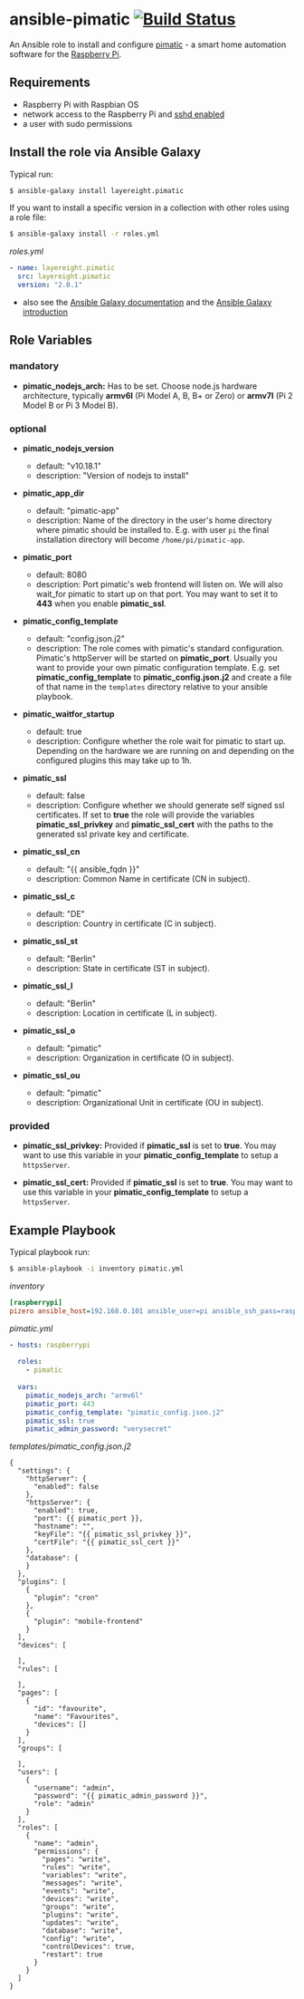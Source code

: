 
# ansible-pimatic [![Build Status](https://travis-ci.org/layereight/ansible-pimatic.svg?branch=master)](https://travis-ci.org/layereight/ansible-pimatic)

An Ansible role to install and configure [pimatic](https://pimatic.org) - a smart home automation software for the
[Raspberry Pi](https://www.raspberrypi.org/).

## Requirements

* Raspberry Pi with Raspbian OS
* network access to the Raspberry Pi and [sshd enabled](https://layereight.de/raspberry-pi/2017/02/28/ssh-headless-Raspberry-Pi.html)
* a user with sudo permissions

## Install the role via Ansible Galaxy

Typical run:
```sh
$ ansible-galaxy install layereight.pimatic
```

If you want to install a specific version in a collection with other roles using a role file:
```sh
$ ansible-galaxy install -r roles.yml
```
*roles.yml*
```YAML
- name: layereight.pimatic
  src: layereight.pimatic
  version: "2.0.1"
```
* also see the [Ansible Galaxy documentation](http://docs.ansible.com/ansible/galaxy.html) and the 
[Ansible Galaxy introduction](https://galaxy.ansible.com/intro)

## Role Variables

### mandatory

* **pimatic_nodejs_arch:** Has to be set. Choose node.js hardware architecture, typically **armv6l** (Pi Model A, B, B+ or Zero) 
or **armv7l** (Pi 2 Model B or Pi 3 Model B).

### optional

* **pimatic_nodejs_version**
  * default: "v10.18.1"
  * description: "Version of nodejs to install"

* **pimatic_app_dir**
  * default: "pimatic-app"
  * description: Name of the directory in the user's home directory where pimatic should be installed to. E.g. with user `pi` the final
  installation directory will become `/home/pi/pimatic-app`.

* **pimatic_port**
  * default: 8080
  * description: Port pimatic's web frontend will listen on. We will also wait_for pimatic to start up on that port. You may want to set it
  to **443** when you enable **pimatic_ssl**.

* **pimatic_config_template**
  * default: "config.json.j2"
  * description: The role comes with pimatic's standard configuration. Pimatic's httpServer will be started on **pimatic_port**.
  Usually you want to provide your own pimatic configuration template. E.g. set **pimatic_config_template** to **pimatic_config.json.j2**
  and create a file of that name in the `templates` directory relative to your ansible playbook.

* **pimatic_waitfor_startup** 
  * default: true
  * description: Configure whether the role wait for pimatic to start up. Depending on the hardware we are running on and depending on the
  configured plugins this may take up to 1h.

* **pimatic_ssl** 
  * default: false
  * description: Configure whether we should generate self signed ssl certificates. If set to **true** the role will provide the variables
  **pimatic_ssl_privkey** and **pimatic_ssl_cert** with the paths to the generated ssl private key and certificate.

* **pimatic_ssl_cn**
  * default: "{{ ansible_fqdn }}"
  * description: Common Name in certificate (CN in subject).
  
* **pimatic_ssl_c**
  * default: "DE"
  * description: Country in certificate (C in subject).
  
* **pimatic_ssl_st**
  * default: "Berlin"
  * description: State in certificate (ST in subject).

* **pimatic_ssl_l**
  * default: "Berlin"
  * description: Location in certificate (L in subject).

* **pimatic_ssl_o** 
  * default: "pimatic"
  * description: Organization in certificate (O in subject).
  
* **pimatic_ssl_ou**
  * default: "pimatic"
  * description: Organizational Unit in certificate (OU in subject).


### provided

* **pimatic_ssl_privkey:** Provided if **pimatic_ssl** is set to **true**. You may want to use this variable in your 
**pimatic_config_template** to setup a `httpsServer`.

* **pimatic_ssl_cert:** Provided if **pimatic_ssl** is set to **true**. You may want to use this variable in your 
**pimatic_config_template** to setup a `httpsServer`.

## Example Playbook

Typical playbook run:
```sh
$ ansible-playbook -i inventory pimatic.yml
```

*inventory*
```INI
[raspberrypi]
pizero ansible_host=192.168.0.101 ansible_user=pi ansible_ssh_pass=raspberry 
```

*pimatic.yml*
```YAML
- hosts: raspberrypi
  
  roles:
    - pimatic
  
  vars:
    pimatic_nodejs_arch: "armv6l"
    pimatic_port: 443
    pimatic_config_template: "pimatic_config.json.j2"
    pimatic_ssl: true
    pimatic_admin_password: "verysecret"
```

*templates/pimatic_config.json.j2*
```jinja2
{
  "settings": {
    "httpServer": {
      "enabled": false
    },
    "httpsServer": {
      "enabled": true,
      "port": {{ pimatic_port }},
      "hostname": "",
      "keyFile": "{{ pimatic_ssl_privkey }}",
      "certFile": "{{ pimatic_ssl_cert }}"
    },
    "database": {
    }
  },
  "plugins": [
    {
      "plugin": "cron"
    },
    {
      "plugin": "mobile-frontend"
    }
  ],
  "devices": [

  ],
  "rules": [

  ],
  "pages": [
    {
      "id": "favourite",
      "name": "Favourites",
      "devices": []
    }
  ],
  "groups": [

  ],
  "users": [
    {
      "username": "admin",
      "password": "{{ pimatic_admin_password }}",
      "role": "admin"
    }
  ],
  "roles": [
    {
      "name": "admin",
      "permissions": {
        "pages": "write",
        "rules": "write",
        "variables": "write",
        "messages": "write",
        "events": "write",
        "devices": "write",
        "groups": "write",
        "plugins": "write",
        "updates": "write",
        "database": "write",
        "config": "write",
        "controlDevices": true,
        "restart": true
      }
    }
  ]
}
```
